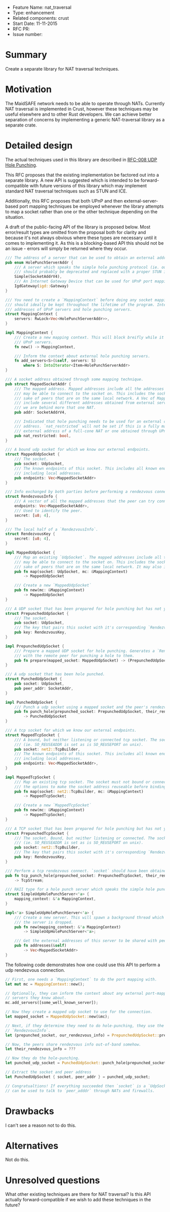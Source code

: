 - Feature Name: nat_traversal
- Type: enhancement
- Related components: crust
- Start Date: 11-11-2015
- RFC PR:
- Issue number:

# Summary

Create a separate library for NAT traversal techniques.

# Motivation

The MaidSAFE network needs to be able to operate through NATs. Currently NAT
traversal is implemented in Crust, however these techniques may be useful
elsewhere and to other Rust developers. We can achieve better separation of
concerns by implementing a generic NAT-traversal library as a separate crate.

# Detailed design

The actual techniques used in this library are described in [RFC-008 UDP Hole Punching](https://github.com/maidsafe/rfcs/tree/master/active/0008-UDP-hole-punching).

This RFC proposes that the existing implementation be factored out into a
separate library. A new API is suggested which is intended to be
forward-compatible with future versions of this library which may implement
standard NAT traversal techniques such as STUN and ICE.

Additionally, this RFC proposes that both UPnP and then external-server-based
port mapping techniques be employed whenever the library attempts to map a
socket rather than one or the other technique depending on the situation.

A draft of the public-facing API of the library is proposed below. Most
error/result types are omitted from the proposal both for clarity and because
it's not always obvious where these types are necessary until it comes to
implementing it. As this is a blocking-based API this should not be an issue -
errors will simply be returned where they occur.

```rust
/// The address of a server that can be used to obtain an external address.
pub enum HolePunchServerAddr {
    /// A server which speaks the simple hole punching protocol (ie. our MaidSafe protocol). This
    /// should probably be deprecated and replaced with a proper STUN implementation.
    Simple(SocketAddrV4),
    /// An Internet Gateway Device that can be used for UPnP port mapping.
    IgdGateway(igd::Gateway)
}

/// You need to create a `MappingContext` before doing any socket mapping. This `MappingContext`
/// should ideally be kept throughout the lifetime of the program. Internally it caches a
/// addresses of UPnP servers and hole punching servers.
struct MappingContext {
    servers: RwLock<Vec<HolePunchServerAddr>>,
}

impl MappingContext {
    /// Create a new mapping context. This will block breifly while it searches the network for
    /// UPnP servers.
    fn new() -> MappingContext,

    /// Inform the context about external hole punching servers.
    fn add_servers<S>(&self, servers: S)
        where S: IntoIterator<Item=HolePunchServerAddr>
}

/// A socket address obtained through some mapping technique.
pub struct MappedSocketAddr {
    /// The mapped address. Mapped addresses include all the addresses that a peer
    /// may be able to connect to the socket on. This includes the socket's local address for the
    /// sake of peers that are on the same local network. A Vec of MappedSocketAddr may also
    /// include several different addresses obtained from external servers in the case that
    /// we are behind more that one NAT.
    pub addr: SocketAddrV4,

    /// Indicated that hole punching needs to be used for an external client to connect to this
    /// address. `nat_restricted` will not be set if this is a fully mapped address such as the
    /// external address of a full-cone NAT or one obtained through UPnP.
    pub nat_restricted: bool,
}

/// A bound udp socket for which we know our external endpoints.
struct MappedUdpSocket {
    /// The socket.
    pub socket: UdpSocket,
    /// The known endpoints of this socket. This includes all known endpoints of the socket
    /// including local addresses.
    pub endpoints: Vec<MappedSocketAddr>
}

/// Info exchanged by both parties before performing a rendezvous connection.
struct RendezvousInfo {
    /// A vector of all the mapped addresses that the peer can try connecting to.
    endpoints: Vec<MappedSocketAddr>,
    /// Used to identify the peer.
    secret: [u8; 4],
}

/// The local half of a `RendezvousInfo`.
struct RendezvousKey {
    secret: [u8; 4],
}

impl MappedUdpSocket {
    /// Map an existing `UdpSocket`. The mapped addresses include all the addresses that a peer
    /// may be able to connect to the socket on. This includes the socket's local address for the
    /// sake of peers that are on the same local network. It may also include 
    pub fn map(socket: UdpSocket, mc: &MappingContext)
        -> MappedUdpSocket

    /// Create a new `MappedUdpSocket`
    pub fn new(mc: &MappingContext)
        -> MappedUdpSocket
}

/// A UDP socket that has been prepared for hole punching but has not yet been punched.
struct PrepunchedUdpSocket {
    /// The socket.
    pub socket: UdpSocket,
    /// The key that pairs this socket with it's corresponding `RendezvousInfo`.
    pub key: RendezvousKey,
}

impl PrepunchedUdpSocket {
    /// Prepare a mapped UDP socket for hole punching. Generates a `RendezvousInfo` to be shared
    /// with the remote peer for punching a hole to them.
    pub fn prepare(mapped_socket: MappedUdpSocket) -> (PrepunchedUdpSocket, RendezvousInfo)
}

/// A udp socket that has been hole punched.
struct PunchedUdpSocket {
    pub socket: UdpSocket,
    pub peer_addr: SocketAddr,
}

impl PunchedUdpSocket {
    /// Punch a udp socket using a mapped socket and the peer's rendezvous info.
    pub fn punch_hole(prepunched_socket: PrepunchedUdpSocket, their_rendezvous_info: RendezvousInfo)
        -> PunchedUdpSocket
}

/// A tcp socket for which we know our external endpoints.
struct MappedTcpSocket {
    /// A bound, but neither listening or connected tcp socket. The socket is bound to be reuseable
    /// (ie. SO_REUSEADDR is set as is SO_REUSEPORT on unix).
    pub socket: net2::TcpBuilder,
    /// The known endpoints of this socket. This includes all known endpoints of the socket
    /// including local addresses.
    pub endpoints: Vec<MappedSocketAddr>,
}

impl MappedTcpSocket {
    /// Map an existing tcp socket. The socket must not bound or connected. This function will set
    /// the options to make the socket address reuseable before binding it.
    pub fn map(socket: net2::TcpBuilder, mc: &MappingContext)
        -> MappedTcpSocket;

    /// Create a new `MappedTcpSocket`
    pub fn new(mc: &MappingContext)
        -> MappedTcpSocket;
}

/// A TCP socket that has been prepared for hole punching but has not yet been punched.
struct PrepunchedTcpSocket {
    /// The socket. Bound, but neither listening or connected. The socket is bound to be reuseable
    /// (ie. SO_REUSEADDR is set as is SO_REUSEPORT on unix).
    pub socket: net2::TcpBuilder,
    /// The key that pairs this socket with it's corresponding `RendezvousInfo`.
    pub key: RendezvousKey,
}

/// Perform a tcp rendezvous connect. `socket` should have been obtained from a `MappedTcpSocket`.
pub fn tcp_punch_hole(prepunched_socket: PrepunchedTcpSocket, their_rendezvous_info: RendezvousInfo)
    -> TcpStream;

/// RAII type for a hole punch server which speaks the simple hole punching protocol.
struct SimpleUdpHolePunchServer<'a> {
    mapping_context: &'a MappingContext,
}

impl<'a> SimpleUdpHolePunchServer<'a> {
    /// Create a new server. This will spawn a background thread which will serve requests until
    /// the server is dropped.
    pub fn new(mapping_context: &'a MappingContext)
        -> SimpleUdpHolePunchServer<'a>;

    /// Get the external addresses of this server to be shared with peers.
    pub fn addresses(&self)
        -> Vec<MappedSocketAddr>
}
```

The following code demonstrates how one could use this API to perform a udp rendezvous connection.

```rust
// First, one needs a `MappingContext` to do the port mapping with.
let mut mc = MappingContext::new();

// Optionally, they can inform the context about any external port-mapping
// servers they know about.
mc.add_servers([some_well_known_server]);

// Now they create a mapped udp socket to use for the connection.
let mapped_socket = MappedUdpSocket::new(&mc);

// Next, if they determine they need to do hole-punching, they use the mapped socket to generate a
// `RendezvousInfo`.
let (prepunched_socket, our_rendezvous_info) = PrepunchedUdpSocket::prepare(mapped_socket);

// Now, the peers share rendezvous info out-of-band somehow.
let their_rendezvous_info = ???

// Now they do the hole-punching.
let punched_udp_socket = PunchedUdpSocket::punch_hole(prepunched_socket, their_rendezvous_info)

// Extract the socket and peer address
let PunchedUdpSocket { socket, peer_addr } = punched_udp_socket;

// Congratualtions! If everything succeeded then `socket` is a `UdpSocket` that
// can be used to talk to `peer_adddr` through NATs and firewalls.
```

# Drawbacks

I can't see a reason not to do this.

# Alternatives

Not do this.

# Unresolved questions

What other existing techniques are there for NAT traversal? Is this API
actually forward-compatible if we wish to add these techniques in the future?

